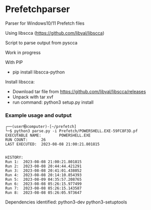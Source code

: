 # Prefetchparser
Parser for Windows10/11 Prefetch files

Using libscca (https://github.com/libyal/libscca)

Script to parse output from pyscca

Work in progress

With PIP
* pip install libscca-python

Install libscca:
* Download tar file from https://github.com/libyal/libscca/releases
* Unpack with tar xvf <file>
* run command: python3 setup.py install


### Example usage and output

```
┌──(user㉿computer)-[~/prefetch]
└─$ python3 parse.py -i Prefetch/POWERSHELL.EXE-59FC8F3D.pf
EXECUTABLE NAME:        POWERSHELL.EXE 
RUN COUNT:      26 
LAST EXECUTED:  2023-08-08 21:00:21.801815


HISTORY:
Run 1:  2023-08-08 21:00:21.801815
Run 2:  2023-08-08 20:44:44.421291
Run 3:  2023-08-08 20:41:01.438052
Run 4:  2023-08-08 20:14:10.854393
Run 5:  2023-08-09 04:35:57.208765
Run 6:  2023-08-08 05:26:15.977499
Run 7:  2023-08-08 05:26:15.143587
Run 8:  2023-08-08 05:26:05.973647
```



Dependencies identified: python3-dev python3-setuptools


